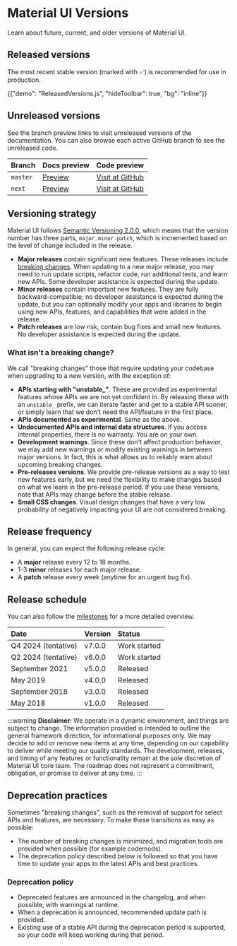 # Material UI Versions

<p class="description">Learn about future, current, and older versions of Material UI.</p>

## Released versions

The most recent stable version (marked with ✅) is recommended for use in production.

{{"demo": "ReleasedVersions.js", "hideToolbar": true, "bg": "inline"}}

## Unreleased versions

See the branch preview links to visit unreleased versions of the documentation.
You can also browse each active GitHub branch to see the unreleased code.

| Branch   | Docs preview                                      | Code preview                                                      |
| :------- | :------------------------------------------------ | :---------------------------------------------------------------- |
| `master` | [Preview](https://material-ui.netlify.app/)       | [Visit at GitHub](https://github.com/mui/material-ui/tree/master) |
| `next`   | [Preview](https://next--material-ui.netlify.app/) | [Visit at GitHub](https://github.com/mui/material-ui/tree/next)   |

## Versioning strategy

Material UI follows [Semantic Versioning 2.0.0](https://semver.org/), which means that the version number has three parts, `major.minor.patch`, which is incremented based on the level of change included in the release.

- **Major releases** contain significant new features.
  These releases include [breaking changes](#what-doesnt-count-as-a-breaking-change).
  When updating to a new major release, you may need to run update scripts, refactor code, run additional tests, and learn new APIs.
  Some developer assistance is expected during the update.
- **Minor releases** contain important new features.
  They are fully backward-compatible; no developer assistance is expected during the update, but you can optionally modify your apps and libraries to begin using new APIs, features, and capabilities that were added in the release.
- **Patch releases** are low risk, contain bug fixes and small new features.
  No developer assistance is expected during the update.

### What isn't a breaking change?

We call "breaking changes" those that require updating your codebase when upgrading to a new version, with the exception of:

- **APIs starting with "unstable\_"**. These are provided as experimental features whose APIs we are not yet confident in.
  By releasing these with an `unstable_` prefix, we can iterate faster and get to a stable API sooner, or simply learn that we don't need the API/feature in the first place.
- **APIs documented as experimental**. Same as the above.
- **Undocumented APIs and internal data structures**. If you access internal properties, there is no warranty. You are on your own.
- **Development warnings**. Since these don't affect production behavior, we may add new warnings or modify existing warnings in between major versions.
  In fact, this is what allows us to reliably warn about upcoming breaking changes.
- **Pre-releases versions**. We provide pre-release versions as a way to test new features early, but we need the flexibility to make changes based on what we learn in the pre-release period.
  If you use these versions, note that APIs may change before the stable release.
- **Small CSS changes**. Visual design changes that have a very low probability of negatively impacting your UI are not considered breaking.

## Release frequency

In general, you can expect the following release cycle:

- A **major** release every 12 to 18 months.
- 1-3 **minor** releases for each major release.
- A **patch** release every week (anytime for an urgent bug fix).

## Release schedule

You can also follow the [milestones](https://github.com/mui/material-ui/milestones) for a more detailed overview.

| Date                | Version | Status       |
| :------------------ | :------ | :----------- |
| Q4 2024 (tentative) | v7.0.0  | Work started |
| Q2 2024 (tentative) | v6.0.0  | Work started |
| September 2021      | v5.0.0  | Released     |
| May 2019            | v4.0.0  | Released     |
| September 2018      | v3.0.0  | Released     |
| May 2018            | v1.0.0  | Released     |

:::warning
**Disclaimer**: We operate in a dynamic environment, and things are subject to change. The information provided is intended to outline the general framework direction, for informational purposes only. We may decide to add or remove new items at any time, depending on our capability to deliver while meeting our quality standards. The development, releases, and timing of any features or functionality remain at the sole discretion of Material UI core team. The roadmap does not represent a commitment, obligation, or promise to deliver at any time.
:::

## Deprecation practices

Sometimes "breaking changes", such as the removal of support for select APIs and features, are necessary.
To make these transitions as easy as possible:

- The number of breaking changes is minimized, and migration tools are provided when possible (for example codemods).
- The deprecation policy described below is followed so that you have time to update your apps to the latest APIs and best practices.

### Deprecation policy

- Deprecated features are announced in the changelog, and when possible, with warnings at runtime.
- When a deprecation is announced, recommended update path is provided.
- Existing use of a stable API during the deprecation period is supported, so your code will keep working during that period.
